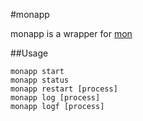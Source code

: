 #monapp

monapp is a wrapper for [mon](https://github.com/visionmedia/mon/)

##Usage

	monapp start
	monapp status
	monapp restart [process]
	monapp log [process]
	monapp logf [process]


